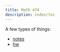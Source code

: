 ```yaml
---
title: Math 474
description: index/toc
---
```


A few types of things:

- [notes](/notes/)
- [hw](/hw/)
